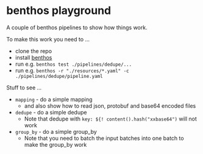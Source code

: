 # benthos playground

A couple of benthos pipelines to show how things work.

To make this work you need to ...

* clone the repo
* install [benthos][]
* run e.g. `benthos test ./pipelines/dedupe/...`
* run e.g. `benthos -r "./resources/*.yaml" -c ./pipelines/dedupe/pipeline.yaml`

Stuff to see ...

* `mapping` - do a simple mapping
  * and also show how to read json, protobuf and base64 encoded files
* `dedupe` - do a simple dedupe
  * Note that dedupe with `key: ${! content().hash("xxbase64")` will
    not work
* `group_by` - do a simple group_by
  * Note that you need to batch the input batches into one batch to
    make the group_by work

[benthos]: https://benthos.dev
